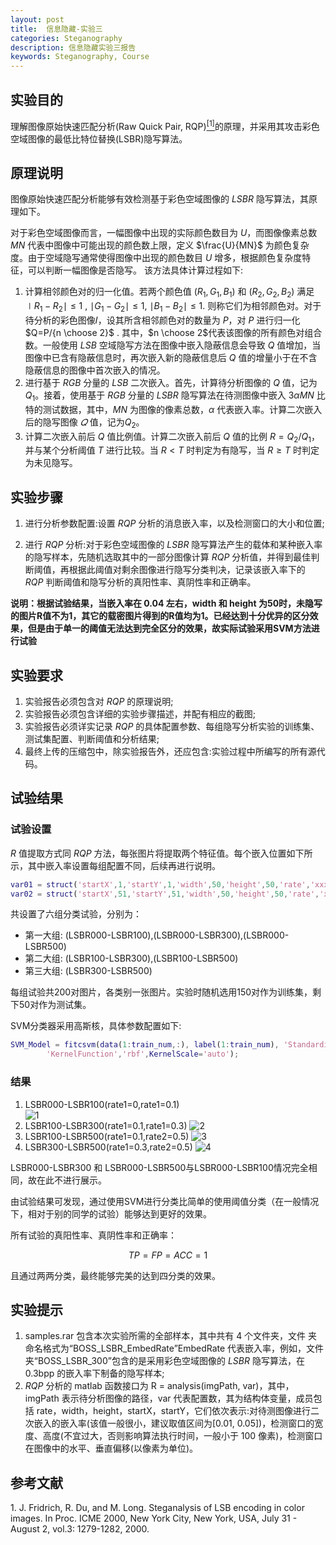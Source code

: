 ```yaml
---
layout: post
title:  信息隐藏-实验三
categories: Steganography
description: 信息隐藏实验三报告
keywords: Steganography, Course 
---
```


## 实验目的

理解图像原始快速匹配分析(Raw Quick Pair, RQP)[<sup>[1]</sup>](#refer-anchor-1)的原理，并采用其攻击彩色空域图像的最低比特位替换(LSBR)隐写算法。

## 原理说明

图像原始快速匹配分析能够有效检测基于彩色空域图像的 $LSBR$ 隐写算法，其原理如下。

对于彩色空域图像而言，一幅图像中出现的实际颜色数目为 $U$，而图像像素总数 $MN$ 代表中图像中可能出现的颜色数上限，定义 $\frac{U}{MN}$ 为颜色复杂度。由于空域隐写通常使得图像中出现的颜色数目 $U$ 增多，根据颜色复杂度特征，可以判断一幅图像是否隐写。
该方法具体计算过程如下:

1. 计算相邻颜色对的归一化值。若两个颜色值 $(R_1,G_1,B_1)$ 和 $(R_2,G_2,B_2)$ 满足 $\mid R_1-R_2\mid \le1$ , $\mid G_1-G_2\mid \le1$, $\mid B_1-B_2\mid \le1$. 则称它们为相邻颜色对。对于待分析的彩色图像𝐼，设其所含相邻颜色对的数量为 $P$，对 $P$ 进行归一化 $Q=P/{n \choose 2}$ . 其中，$n \choose 2$代表该图像的所有颜色对组合数。一般使用 $LSB$ 空域隐写方法在图像中嵌入隐蔽信息会导致 $Q$ 值增加，当图像中已含有隐蔽信息时，再次嵌入新的隐蔽信息后 $Q$ 值的增量小于在不含隐蔽信息的图像中首次嵌入的情况。
2. 进行基于 $RGB$ 分量的 $LSB$ 二次嵌入。首先，计算待分析图像的 $Q$ 值，记为 $Q_1$。接着，使用基于 $RGB$ 分量的 $LSBR$ 隐写算法在待测图像中嵌入 $3\alpha MN$ 比特的测试数据，其中，$MN$ 为图像的像素总数，$\alpha$ 代表嵌入率。计算二次嵌入后的隐写图像 $𝑄$ 值，记为$Q_2$。
3. 计算二次嵌入前后 $Q$ 值比例值。计算二次嵌入前后 $Q$ 值的比例 $R=Q_2/Q_1$， 并与某个分析阈值 $T$ 进行比较。当 $R<T$ 时判定为有隐写，当 $R\ge T$ 时判定为未见隐写。

## 实验步骤

1. 进行分析参数配置:设置 $RQP$ 分析的消息嵌入率，以及检测窗口的大小和位置;

2. 进行 $RQP$ 分析:对于彩色空域图像的 $LSBR$ 隐写算法产生的载体和某种嵌入率的隐写样本，先随机选取其中的一部分图像计算 $RQP$ 分析值，并得到最佳判断阈值，再根据此阈值对剩余图像进行隐写分类判决，记录该嵌入率下的 $RQP$ 判断阈值和隐写分析的真阳性率、真阴性率和正确率。

**说明：根据试验结果，当嵌入率在 $0.04$ 左右，width 和 height 为50时，未隐写的图片R值不为1，其它的载密图片得到的R值均为1。已经达到十分优异的区分效果，但是由于单一的阈值无法达到完全区分的效果，故实际试验采用SVM方法进行试验**


## 实验要求

1. 实验报告必须包含对 $RQP$ 的原理说明;
2. 实验报告必须包含详细的实验步骤描述，并配有相应的截图;
3. 实验报告必须详实记录 $RQP$ 的具体配置参数、每组隐写分析实验的训练集、测试集配置、判断阈值和分析结果;
4. 最终上传的压缩包中，除实验报告外，还应包含:实验过程中所编写的所有源代码。

## 试验结果

### 试验设置

$R$ 值提取方式同 $RQP$ 方法，每张图片将提取两个特征值。每个嵌入位置如下所示，其中嵌入率设置每组配置不同，后续再进行说明。

```m
var01 = struct('startX',1,'startY',1,'width',50,'height',50,'rate','xxx');
var02 = struct('startX',51,'startY',51,'width',50,'height',50,'rate','xxx');
```

共设置了六组分类试验，分别为：

- 第一大组: (LSBR000-LSBR100),(LSBR000-LSBR300),(LSBR000-LSBR500)
- 第二大组: (LSBR100-LSBR300),(LSBR100-LSBR500)
- 第三大组: (LSBR300-LSBR500)

每组试验共200对图片，各类别一张图片。实验时随机选用150对作为训练集，剩下50对作为测试集。

SVM分类器采用高斯核，具体参数配置如下:

```m
SVM_Model = fitcsvm(data(1:train_num,:), label(1:train_num), 'Standardize',true,...
        'KernelFunction','rbf',KernelScale='auto');
```

### 结果

1. LSBR000-LSBR100(rate1=0,rate1=0.1)  
   ![1](/images/posts/2022-11-7/Cmp01.jpg)
2. LSBR100-LSBR300(rate1=0.1,rate1=0.3)
   ![2](/images/posts/2022-11-7/Cmp13.jpg)
3. LSBR100-LSBR500(rate1=0.1,rate2=0.5)
   ![3](/images/posts/2022-11-7/Cmp15.jpg)
4. LSBR300-LSBR500(rate1=0.3,rate2=0.5)
   ![4](/images/posts/2022-11-7/Cmp01.jpg)

LSBR000-LSBR300 和 LSBR000-LSBR500与LSBR000-LSBR100情况完全相同，故在此不进行展示。

由试验结果可发现，通过使用SVM进行分类比简单的使用阈值分类（在一般情况下，相对于别的同学的试验）能够达到更好的效果。

所有试验的真阳性率、真阴性率和正确率：

$$
TP=FP=ACC=1
$$

且通过两两分类，最终能够完美的达到四分类的效果。

## 实验提示

1. samples.rar 包含本次实验所需的全部样本，其中共有 4 个文件夹，文件 夹命名格式为“BOSS_LSBR_EmbedRate”EmbedRate 代表嵌入率，例如，文件夹“BOSS_LSBR_300”包含的是采用彩色空域图像的 $LSBR$ 隐写算法，在 0.3bpp 的嵌入率下制备的隐写样本;
2. $RQP$ 分析的 matlab 函数接口为 R = analysis(imgPath, var)，其中，imgPath 表示待分析图像的路径，var 代表配置数，其为结构体变量，成员包括 rate，width，height，startX，startY，它们依次表示:对待测图像进行二次嵌入的嵌入率(该值一般很小，建议取值区间为[0.01, 0.05])，检测窗口的宽度、高度(不宜过大，否则影响算法执行时间，一般小于 100 像素)，检测窗口在图像中的水平、垂直偏移(以像素为单位)。

## 参考文献

<div id="refer-anchor-1">
1. J. Fridrich, R. Du, and M. Long. Steganalysis of LSB encoding in color images. In Proc. ICME 2000, New York City, New York, USA, July 31 - August 2, vol.3: 1279-1282, 2000.</div>